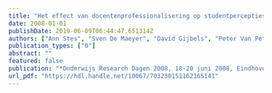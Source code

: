 ```yaml
---
title: "Het effect van docentenprofessionalisering op studentpercepties van onderwijs: een Multi-level analyse"
date: 2008-01-01
publishDate: 2019-06-09T06:44:47.651314Z
authors: ["Ann Stes", "Sven De Maeyer", "David Gijbels", "Peter Van Petegem"]
publication_types: ["0"]
abstract: ""
featured: false
publication: "*Onderwijs Research Dagen 2008, 18-20 juni 2008, Eindhoven*"
url_pdf: "https://hdl.handle.net/10067/703230151162165141"
---
```


